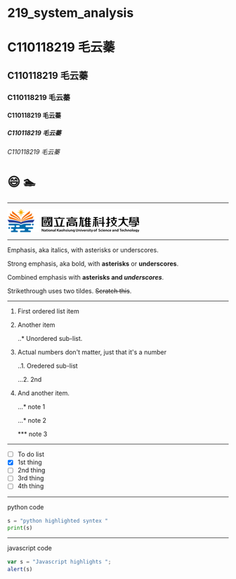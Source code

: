 # 219_system_analysis
# C110118219 毛云蓁
## C110118219 毛云蓁
### C110118219 毛云蓁
#### C110118219 毛云蓁
##### C110118219 毛云蓁
###### C110118219 毛云蓁

# 😄  🏊

----

![NKUST](logo.png "NKUST")

----
Emphasis, aka italics, with asterisks or underscores.

Strong emphasis, aka bold, with **asterisks** or **underscores**.

Combined emphasis with **asterisks and *underscores***.

Strikethrough uses two tildes. ~~Scratch this~~.

----
1. First ordered list item

2. Another item
   
   ..* Unordered sub-list.

4. Actual numbers don't matter, just that it's a number
   
   ..1. Oredered sub-list
   
   ...2. 2nd

6. And another item.
   
   ...* note 1
   
   ...* note 2
   
   *** note 3
   
----
- [ ] To do list
- [x] 1st thing
- [ ] 2nd thing
- [ ] 3rd thing 
- [ ] 4th thing

----
python code
```python
s = "python highlighted syntex "
print(s)
```

----
javascript code
```js
var s = "Javascript highlights ";
alert(s)
```
